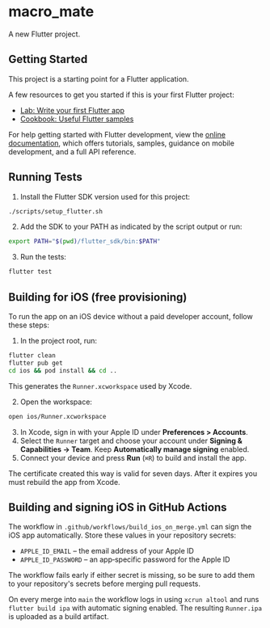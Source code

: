 # macro_mate

A new Flutter project.

## Getting Started

This project is a starting point for a Flutter application.

A few resources to get you started if this is your first Flutter project:

- [Lab: Write your first Flutter app](https://docs.flutter.dev/get-started/codelab)
- [Cookbook: Useful Flutter samples](https://docs.flutter.dev/cookbook)

For help getting started with Flutter development, view the
[online documentation](https://docs.flutter.dev/), which offers tutorials,
samples, guidance on mobile development, and a full API reference.

## Running Tests

1. Install the Flutter SDK version used for this project:

```bash
./scripts/setup_flutter.sh
```

2. Add the SDK to your PATH as indicated by the script output or run:

```bash
export PATH="$(pwd)/flutter_sdk/bin:$PATH"
```

3. Run the tests:

```bash
flutter test
```

## Building for iOS (free provisioning)

To run the app on an iOS device without a paid developer account, follow these steps:

1. In the project root, run:

```bash
flutter clean
flutter pub get
cd ios && pod install && cd ..
```

This generates the `Runner.xcworkspace` used by Xcode.

2. Open the workspace:

```bash
open ios/Runner.xcworkspace
```

3. In Xcode, sign in with your Apple ID under **Preferences > Accounts**.
4. Select the `Runner` target and choose your account under **Signing & Capabilities → Team**. Keep **Automatically manage signing** enabled.
5. Connect your device and press **Run** (`⌘R`) to build and install the app.

The certificate created this way is valid for seven days. After it expires you must rebuild the app from Xcode.


## Building and signing iOS in GitHub Actions

The workflow in `.github/workflows/build_ios_on_merge.yml` can sign the iOS app automatically. Store these values in your repository secrets:

- `APPLE_ID_EMAIL` – the email address of your Apple ID
- `APPLE_ID_PASSWORD` – an app‑specific password for the Apple ID

The workflow fails early if either secret is missing, so be sure to add them to
your repository's secrets before merging pull requests.

On every merge into `main` the workflow logs in using `xcrun altool` and runs `flutter build ipa` with automatic signing enabled. The resulting `Runner.ipa` is uploaded as a build artifact.

